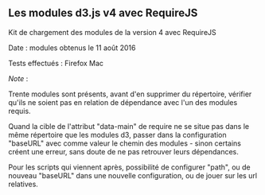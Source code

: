 Les modules d3.js v4 avec RequireJS
-------

Kit de chargement des modules de la version 4 avec RequireJS

Date : modules obtenus le 11 août 2016

Tests effectués : Firefox Mac


*Note* :

Trente modules sont présents, avant d'en supprimer du répertoire, vérifier qu'ils ne soient pas en relation de dépendance avec l'un des modules requis.

Quand la cible de l'attribut "data-main" de require ne se situe pas dans le même répertoire que les modules d3, passer dans la configuration "baseURL" avec comme valeur le chemin des modules - sinon certains créent une erreur, sans doute de ne pas retrouver leurs dépendances.

Pour les scripts qui viennent après, possibilité de configurer "path", ou de nouveau "baseURL" dans une nouvelle configuration, ou de jouer sur les url relatives.